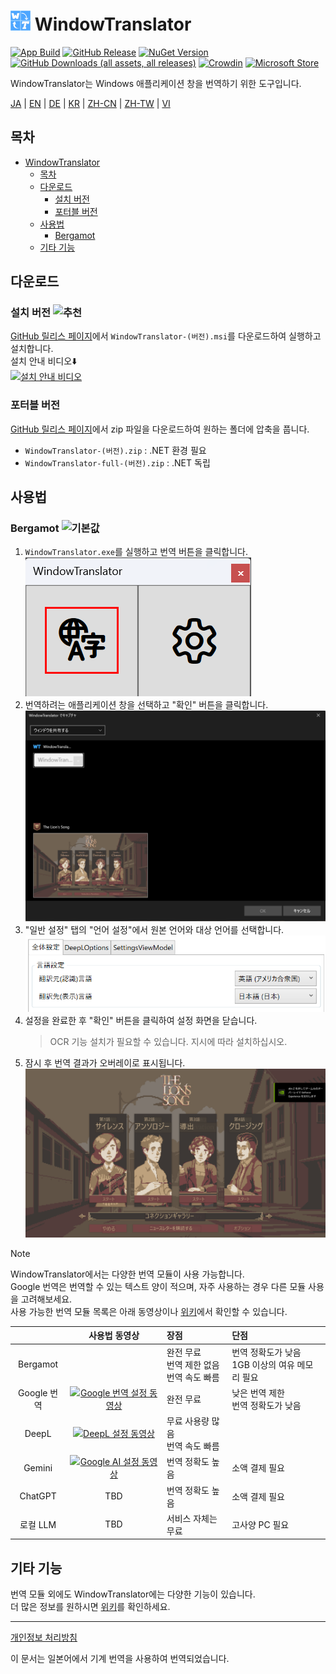 # <img src="images/wt.png" width="32" > WindowTranslator

[![App Build](https://github.com/Freeesia/WindowTranslator/actions/workflows/dotnet-desktop.yml/badge.svg)](https://github.com/Freeesia/WindowTranslator/actions/workflows/dotnet-desktop.yml)
[![GitHub Release](https://img.shields.io/github/v/release/Freeesia/WindowTranslator)](https://github.com/Freeesia/WindowTranslator/releases/latest)
[![NuGet Version](https://img.shields.io/nuget/v/WindowTranslator.Abstractions)](https://www.nuget.org/packages/WindowTranslator.Abstractions)
[![GitHub Downloads (all assets, all releases)](https://img.shields.io/github/downloads/Freeesia/WindowTranslator/total)](https://github.com/Freeesia/WindowTranslator/releases/latest)
[![Crowdin](https://badges.crowdin.net/windowtranslator/localized.svg)](https://crowdin.com/project/windowtranslator)
[![Microsoft Store](https://get.microsoft.com/images/en-us%20dark.svg)](https://apps.microsoft.com/detail/9pjd2fdzqxm3?referrer=appbadge&mode=direct)

WindowTranslator는 Windows 애플리케이션 창을 번역하기 위한 도구입니다.

[JA](README.md) | [EN](./README.en.md) | [DE](./README.de.md) | [KR](./README.kr.md) | [ZH-CN](./README.zh-cn.md) | [ZH-TW](./README.zh-tw.md) | [VI](./README.vi.md)

## 목차
- [ WindowTranslator](#-windowtranslator)
  - [목차](#목차)
  - [다운로드](#다운로드)
    - [설치 버전 ](#설치-버전-)
    - [포터블 버전](#포터블-버전)
  - [사용법](#사용법)
    - [Bergamot ](#bergamot-)
  - [기타 기능](#기타-기능)

## 다운로드
### 설치 버전 ![추천](https://img.shields.io/badge/추천-brightgreen)

[GitHub 릴리스 페이지](https://github.com/Freeesia/WindowTranslator/releases/latest)에서 `WindowTranslator-(버전).msi`를 다운로드하여 실행하고 설치합니다.  
설치 안내 비디오⬇️  
[![설치 안내 비디오](https://github.com/user-attachments/assets/b5babc02-715b-43bc-ba97-f23078ffd39b)](https://youtu.be/wvcbCLA9chQ?t=7)

### 포터블 버전

[GitHub 릴리스 페이지](https://github.com/Freeesia/WindowTranslator/releases/latest)에서 zip 파일을 다운로드하여 원하는 폴더에 압축을 풉니다.  
- `WindowTranslator-(버전).zip` : .NET 환경 필요  
- `WindowTranslator-full-(버전).zip` : .NET 독립

## 사용법

### Bergamot ![기본값](https://img.shields.io/badge/기본값-brightgreen)

1. `WindowTranslator.exe`를 실행하고 번역 버튼을 클릭합니다.  
   ![번역 버튼](images/translate.png)
2. 번역하려는 애플리케이션 창을 선택하고 "확인" 버튼을 클릭합니다.  
   ![창 선택](images/select.png)
3. "일반 설정" 탭의 "언어 설정"에서 원본 언어와 대상 언어를 선택합니다.  
   ![언어 설정](images/language.png)
4. 설정을 완료한 후 "확인" 버튼을 클릭하여 설정 화면을 닫습니다.  
   > OCR 기능 설치가 필요할 수 있습니다.
   > 지시에 따라 설치하십시오.
5. 잠시 후 번역 결과가 오버레이로 표시됩니다.  
   ![번역 결과](images/result.png)

> [!NOTE]
> WindowTranslator에서는 다양한 번역 모듈이 사용 가능합니다.  
> Google 번역은 번역할 수 있는 텍스트 양이 적으며, 자주 사용하는 경우 다른 모듈 사용을 고려해보세요.  
> 사용 가능한 번역 모듈 목록은 아래 동영상이나 [위키](https://github.com/Freeesia/WindowTranslator/wiki#翻訳)에서 확인할 수 있습니다.
> 
> |                |                                                          사용법 동영상                                                           | 장점                    | 단점                        |
> | :------------: | :-----------------------------------------------------------------------------------------------------------------------------------: | :---------------------------- | :----------------------------------- |
> |   Bergamot     | | 완전 무료<br/>번역 제한 없음<br/>번역 속도 빠름 | 번역 정확도가 낮음<br/>1GB 이상의 여유 메모리 필요 |
> |   Google 번역   | [![Google 번역 설정 동영상](https://github.com/user-attachments/assets/bbf45370-0387-47e1-b690-3183f37e06d2)](https://youtu.be/83A8T890N5M)  | 완전 무료 | 낮은 번역 제한<br/>번역 정확도가 낮음 |
> |     DeepL      |   [![DeepL 설정 동영상](https://github.com/user-attachments/assets/4abd512f-cff9-45a8-852b-722641458f0b)](https://youtu.be/D7Yb6rIVPI0)   | 무료 사용량 많음<br/>번역 속도 빠름 | |
> |     Gemini     | [![Google AI 설정 동영상](https://github.com/user-attachments/assets/9d3a91ab-f1aa-4079-be68-622212ab1b68)](https://youtu.be/Oht0z03M91I) | 번역 정확도 높음 | 소액 결제 필요 |
> |    ChatGPT     | TBD | 번역 정확도 높음 | 소액 결제 필요 |
> | 로컬 LLM | TBD | 서비스 자체는 무료 | 고사양 PC 필요 |

## 기타 기능

번역 모듈 외에도 WindowTranslator에는 다양한 기능이 있습니다.  
더 많은 정보를 원하시면 [위키](https://github.com/Freeesia/WindowTranslator/wiki)를 확인하세요.

---
[개인정보 처리방침](PrivacyPolicy.md)

이 문서는 일본어에서 기계 번역을 사용하여 번역되었습니다.